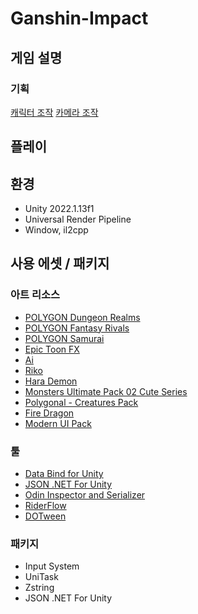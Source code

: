 # Ganshin-Impact

## 게임 설명

### 기획

[캐릭터 조작](./Docs/CharacterManipulation.md)
[카메라 조작](./Docs/CameraSystem.md)

## 플레이

## 환경

- Unity 2022.1.13f1
- Universal Render Pipeline
- Window, il2cpp

## 사용 에셋 / 패키지

### 아트 리소스

- [POLYGON Dungeon Realms](https://assetstore.unity.com/packages/3d/environments/dungeons/polygon-dungeon-realms-low-poly-3d-art-by-synty-189093)
- [POLYGON Fantasy Rivals](https://assetstore.unity.com/packages/3d/characters/humanoids/fantasy/polygon-fantasy-rivals-low-poly-3d-art-by-synty-118399)
- [POLYGON Samurai](https://assetstore.unity.com/packages/3d/environments/polygon-samurai-low-poly-3d-art-by-synty-89551)
- [Epic Toon FX](https://assetstore.unity.com/packages/vfx/particles/epic-toon-fx-57772)
- [Ai](https://assetstore.unity.com/packages/3d/characters/humanoids/humans/ai-80561)
- [Riko](https://assetstore.unity.com/packages/3d/characters/humanoids/fantasy/riko-74357)
- [Hara Demon](https://assetstore.unity.com/packages/3d/characters/humanoids/fantasy/hara-demon-86283)
- [Monsters Ultimate Pack 02 Cute Series](https://assetstore.unity.com/packages/3d/characters/creatures/monsters-ultimate-pack-02-cute-series-179083)
- [Polygonal - Creatures Pack](https://assetstore.unity.com/packages/3d/characters/creatures/polygonal-creatures-pack-116781)
- [Fire Dragon](https://assetstore.unity.com/packages/3d/characters/creatures/fire-dragon-45786)
- [Modern UI Pack](https://assetstore.unity.com/packages/tools/gui/modern-ui-pack-201717)

### 툴

- [Data Bind for Unity](https://assetstore.unity.com/packages/tools/gui/data-bind-for-unity-28301)
- [JSON .NET For Unity](https://assetstore.unity.com/packages/tools/input-management/json-net-for-unity-11347)
- [Odin Inspector and Serializer](https://assetstore.unity.com/packages/tools/utilities/odin-inspector-and-serializer-89041)
- [RiderFlow](https://assetstore.unity.com/packages/tools/level-design/riderflow-218574)
- [DOTween](https://assetstore.unity.com/packages/tools/visual-scripting/dotween-pro-32416)


### 패키지

- Input System
- UniTask
- Zstring
- JSON .NET For Unity
